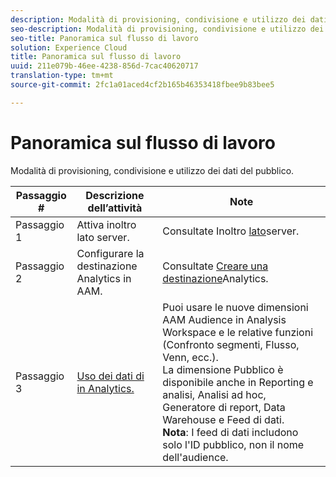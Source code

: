 ```yaml
---
description: Modalità di provisioning, condivisione e utilizzo dei dati del pubblico.
seo-description: Modalità di provisioning, condivisione e utilizzo dei dati del pubblico.
seo-title: Panoramica sul flusso di lavoro
solution: Experience Cloud
title: Panoramica sul flusso di lavoro
uuid: 211e079b-46ee-4238-856d-7cac40620717
translation-type: tm+mt
source-git-commit: 2fc1a01aced4cf2b165b46353418fbee9b83bee5

---
```



# Panoramica sul flusso di lavoro

Modalità di provisioning, condivisione e utilizzo dei dati del pubblico.

| Passaggio # | Descrizione dell’attività | Note |
|--- |--- |--- |
| Passaggio 1 | Attiva inoltro lato server. | Consultate Inoltro [lato](/help/admin/admin/c-server-side-forwarding/ssf.md)server. |
| Passaggio 2 | Configurare la destinazione Analytics in AAM. | Consultate [Creare una destinazione](https://marketing.adobe.com/resources/help/en_US/aam/create-analytics-destination.html)Analytics. |
| Passaggio 3 | [Uso dei dati di in Analytics.](/help/integrate/c-audience-analytics/c-workflow/use-audience-data-analytics.md) | Puoi usare le nuove dimensioni AAM Audience in Analysis Workspace e le relative funzioni (Confronto segmenti, Flusso, Venn, ecc.). <br>La dimensione Pubblico è disponibile anche in Reporting e analisi, Analisi ad hoc, Generatore di report, Data Warehouse e Feed di dati. <br>**Nota**:  I feed di dati includono solo l'ID pubblico, non il nome dell'audience. |
